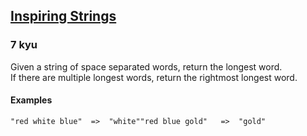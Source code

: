 <h2><a href=https://www.codewars.com/kata/5939ab6eed348a945f0007b2/train/javascript target="_blank">Inspiring Strings</a></h2><h3>7 kyu</h3><p>Given a string of space separated words, return the longest word.<br>If there are multiple longest words, return the rightmost longest word.</p><h4 id="examples">Examples</h4><pre><code>"red white blue"  =&gt;  "white""red blue gold"   =&gt;  "gold"</code></pre>